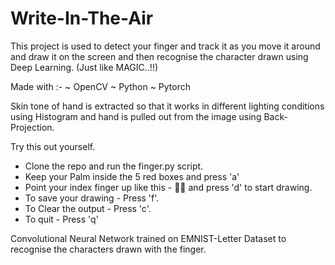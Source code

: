 # Write-In-The-Air

This project is used to detect your finger and track it as you move it around and draw it on the screen and then recognise the character drawn using Deep Learning. (Just like MAGIC..!!)

Made with :-
 ~ OpenCV
 ~ Python
 ~ Pytorch



Skin tone of hand is extracted so that it works in different lighting conditions using Histogram and hand is pulled out from the image using Back-Projection.

Try this out yourself.
 - Clone the repo and run the finger.py script.
 - Keep your Palm inside the 5 red boxes and press 'a'
 - Point your index finger up like this - ☝🏻 and press 'd' to start drawing.
 - To save your drawing - Press 'f'.
 - To Clear the output - Press 'c'.
 - To quit - Press 'q'
 
 
 Convolutional Neural Network trained on EMNIST-Letter Dataset to recognise the characters drawn with the finger.
